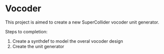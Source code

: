 # Vocoder
This project is aimed to create a new SuperCollider vocoder unit generator.

Steps to completion:
1. Create a synthdef to model the overal vocoder design
2. Create the unit generator
